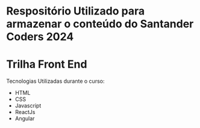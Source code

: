 # Respositório Utilizado para armazenar o conteúdo do Santander Coders 2024

# Trilha Front End
Tecnologias Utilizadas durante o curso:
- HTML
- CSS
- Javascript
- ReactJs
- Angular
